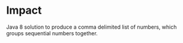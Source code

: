 # Impact
Java 8 solution to produce a comma delimited list of numbers, which groups sequential numbers together.
